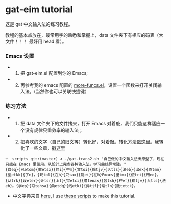 gat-eim tutorial
================


这是 gat 中文输入法的练习教程。

教程的基本点放在，最常用字的熟悉和掌握上，data 文件夹下有相应的码表（大文件！！！ 最好用 head 看）。

### Emacs 设置

- 1. 把 gat-eim.el 配置到你的 Emacs;
- 2. 再参考我的 emacs 配置的 [more-funcs.el][more-funcs]，设置一个函数来打开关闭输入法。(当然你也可以关联快捷键）


### 练习方法

 - 1. 把 data 文件夹下的文件拷来，打开 Emacs 对着敲，我们只能这样适应一个没有规律只重效率的输入法；
 - 2. 把喜欢的文字（自己的旧文等）转化好，对着敲。转化方法[戳这里][gat-trans]。我转化了一些文章，[戳这里][articles]

```
➜  scripts git:(master) ✗ ./gat-trans2.sh "自己做的中文输入法出原型了，现在只能在 Emacs 里使用。从设计上完虐各种输入法。学习曲线异常陡。"          
{自eq}{己etom}{做etsx}{的i}{中m}{文toi}{输tjv}{入tls}{法eb}{出ek}{原tmn}{型etkk}{了n}，{现tol}{在h}{只tax}{能ei}{在h}Emacs{里tmx}{使tri}{用ed}。{从trk}{设eter}{计tsr}{上f}{完etci}{虐tenax}{各txh}{种ef}{输tjv}{入tls}{法eb}。{学ep}{习tehsa}{曲etdq}{线etki}{异tjf}{常tln}{陡tetck}。
```
 




- 中文字典来自 [here][bigrams], I use [these scripts][gat-trans] to make this tutorial.



[bigrams]: https://github.com/district10/misc/tree/master/gen-gat/zh_chars/data/bigrams
[gat-trans]: https://github.com/district10/dotfiles/tree/master/scripts/
[more-funcs]: https://github.com/district10/dotfiles/blob/master/emacs/dot_emacs.d/more-funcs.el
[articles]: https://github.com/district10/dotfiles/tree/master/scripts/articles
